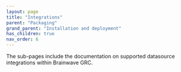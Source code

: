 ```yaml
---
layout: page
title: "Integrations"
parent: "Packaging"
grand_parent: "Installation and deployment"
has_children: true
nav_order: 6
---
```


The sub-pages include the documentation on supported datasource integrations within Brainwave GRC.  
